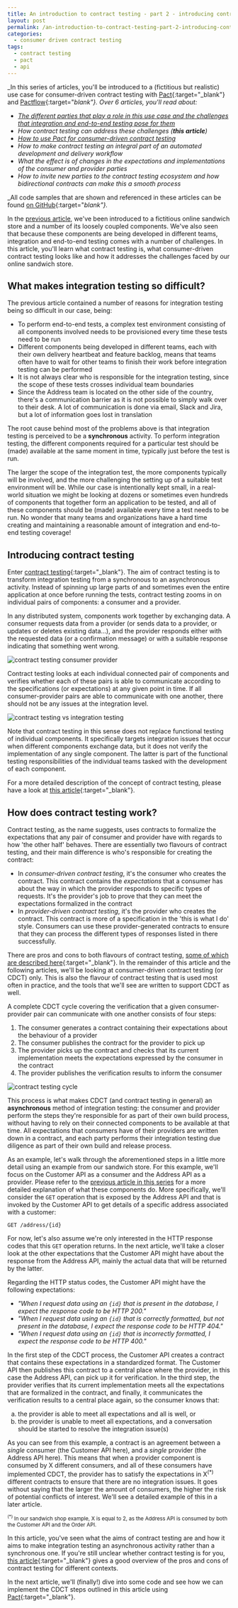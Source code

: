 ```yaml
---
title: An introduction to contract testing - part 2 - introducing contract testing
layout: post
permalink: /an-introduction-to-contract-testing-part-2-introducing-contract-testing/
categories:
  - consumer driven contract testing
tags:
  - contract testing
  - pact
  - api
---
```

_In this series of articles, you'll be introduced to a (fictitious but realistic) use case for consumer-driven contract testing with [Pact](https://docs.pact.io?utm_source=partner&utm_campaign=on-test-automation&utm_content=blog-introducing-contract-testing){:target="_blank"} and [Pactflow](https://pactflow.io?utm_source=partner&utm_campaign=on-test-automation&utm_content=blog-introducing-contract-testing){:target="_blank"}. Over 6 articles, you'll read about:_

* _[The different parties that play a role in this use case and the challenges that integration and end-to-end testing pose for them](/an-introduction-to-contract-testing-part-1-meet-the-players/)_
* _How contract testing can address these challenges (**this article**)_
* _[How to use Pact for consumer-driven contract testing](/an-introduction-to-contract-testing-part-3-getting-started-with-pact/)_
* _How to make contract testing an integral part of an automated development and delivery workflow_
* _What the effect is of changes in the expectations and implementations of the consumer and provider parties_
* _How to invite new parties to the contract testing ecosystem and how bidirectional contracts can make this a smooth process_

_All code samples that are shown and referenced in these articles can be found [on GitHub](https://github.com/basdijkstra/introduction-to-contract-testing){:target="_blank"}._

In the [previous article](/an-introduction-to-contract-testing-part-1-meet-the-players/), we've been introduced to a fictitious online sandwich store and a number of its loosely coupled components. We've also seen that because these components are being developed in different teams, integration and end-to-end testing comes with a number of challenges. In this article, you'll learn what contract testing is, what consumer-driven contract testing looks like and how it addresses the challenges faced by our online sandwich store.

## What makes integration testing so difficult?
The previous article contained a number of reasons for integration testing being so difficult in our case, being:

* To perform end-to-end tests, a complex test environment consisting of all components involved needs to be provisioned every time these tests need to be run
* Different components being developed in different teams, each with their own delivery heartbeat and feature backlog, means that teams often have to wait for other teams to finish their work before integration testing can be performed
* It is not always clear who is responsible for the integration testing, since the scope of these tests crosses individual team boundaries
* Since the Address team is located on the other side of the country, there's a communication barrier as it is not possible to simply walk over to their desk. A lot of communication is done via email, Slack and Jira, but a lot of information goes lost in translation

The root cause behind most of the problems above is that integration testing is perceived to be a **synchronous** activity. To perform integration testing, the different components required for a particular test should be (made) available at the same moment in time, typically just before the test is run.

The larger the scope of the integration test, the more components typically will be involved, and the more challenging the setting up of a suitable test environment will be. While our case is intentionally kept small, in a real-world situation we might be looking at dozens or sometimes even hundreds of components that together form an application to be tested, and all of these components should be (made) available every time a test needs to be run. No wonder that many teams and organizations have a hard time creating and maintaining a reasonable amount of integration and end-to-end testing coverage!

## Introducing contract testing
Enter [contract testing](https://martinfowler.com/articles/consumerDrivenContracts.html){:target="_blank"}. The aim of contract testing is to transform integration testing from a synchronous to an asynchronous activity. Instead of spinning up large parts of and sometimes even the entire application at once before running the tests, contract testing zooms in on individual pairs of components: a consumer and a provider.

In any distributed system, components work together by exchanging data. A consumer requests data from a provider (or sends data to a provider, or updates or deletes existing data...), and the provider responds either with the requested data (or a confirmation message) or with a suitable response indicating that something went wrong.

![contract testing consumer provider](/images/blog/contract_testing_consumer_provider.png "A consumer sends a request to a provider, who sends a response in return")

Contract testing looks at each individual connected pair of components and verifies whether each of these pairs is able to communicate according to the specifications (or expectations) at any given point in time. If all consumer-provider pairs are able to communicate with one another, there should not be any issues at the integration level.

![contract testing vs integration testing](/images/blog/contract_testing_vs_integration_testing.png "Contract testing breaks down large-scale integration testing into testing the communication between individual consumer-provider pairs")

Note that contract testing in this sense does not replace functional testing of individual components. It specifically targets integration issues that occur when different components exchange data, but it does not verify the implementation of any single component. The latter is part of the functional testing responsibilities of the individual teams tasked with the development of each component.

For a more detailed description of the concept of contract testing, please have a look at [this article](https://pactflow.io/blog/what-is-contract-testing?utm_source=partner&utm_campaign=on-test-automation&utm_content=blog-introducing-contract-testing){:target="_blank"}.

## How does contract testing work?
Contract testing, as the name suggests, uses contracts to formalize the expectations that any pair of consumer and provider have with regards to how 'the other half' behaves. There are essentially two flavours of contract testing, and their main difference is who's responsible for creating the contract:

* In _consumer-driven contract testing_, it's the consumer who creates the contract. This contract contains the _expectations_ that a consumer has about the way in which the provider responds to specific types of requests. It's the provider's job to prove that they can meet the expectations formalized in the contract
* In _provider-driven contract testing_, it's the provider who creates the contract. This contract is more of a specification in the 'this is what I do' style. Consumers can use these provider-generated contracts to ensure that they can process the different types of responses listed in there successfully.

There are pros and cons to both flavours of contract testing, [some of which are described here](https://martinfowler.com/articles/consumerDrivenContracts.html#Consumer-drivenContracts){:target="_blank"}. In the remainder of this article and the following articles, we'll be looking at consumer-driven contract testing (or CDCT) only. This is also the flavour of contract testing that is used most often in practice, and the tools that we'll see are written to support CDCT as well.

A complete CDCT cycle covering the verification that a given consumer-provider pair can communicate with one another consists of four steps:

<ol type="1">
<li>The consumer generates a contract containing their expectations about the behaviour of a provider</li>
<li>The consumer publishes the contract for the provider to pick up</li>
<li>The provider picks up the contract and checks that its current implementation meets the expectations expressed by the consumer in the contract</li>
<li>The provider publishes the verification results to inform the consumer</li>
</ol>

![contract testing cycle](/images/blog/contract_testing_cycle.png "A consumer-driver contract testing cycle")

This process is what makes CDCT (and contract testing in general) an **asynchronous** method of integration testing: the consumer and provider perform the steps they're responsible for as part of their own build process, without having to rely on their connected components to be available at that time. All expectations that consumers have of their providers are written down in a contract, and each party performs their integration testing due diligence as part of their own build and release process.

As an example, let's walk through the aforementioned steps in a little more detail using an example from our sandwich store. For this example, we'll focus on the Customer API as a consumer and the Address API as a provider. Please refer to the [previous article in this series](/an-introduction-to-contract-testing-part-1-meet-the-players/) for a more detailed explanation of what these components do. More specifically, we'll consider the `GET` operation that is exposed by the Address API and that is invoked by the Customer API to get details of a specific address associated with a customer:

`GET /address/{id}`

For now, let's also assume we're only interested in the HTTP response codes that this `GET` operation returns. In the next article, we'll take a closer look at the other expectations that the Customer API might have about the response from the Address API, mainly the actual data that will be returned by the latter.

Regarding the HTTP status codes, the Customer API might have the following expectations:

* _"When I request data using an `{id}` that is present in the database, I expect the response code to be HTTP 200."_
* _"When I request data using an `{id}` that is correctly formatted, but not present in the database, I expect the response code to be HTTP 404."_
* _"When I request data using an `{id}` that is incorrectly formatted, I expect the response code to be HTTP 400."_

In the first step of the CDCT process, the Customer API creates a contract that contains these expectations in a standardized format. The Customer API then publishes this contract to a central place where the provider, in this case the Address API, can pick up it for verification. In the third step, the provider verifies that its current implementation meets all the expectations that are formalized in the contract, and finally, it communicates the verification results to a central place again, so the consumer knows that:

<ol type="a">
<li>the provider is able to meet all expectations and all is well, or</li>
<li>the provider is unable to meet all expectations, and a conversation should be started to resolve the integration issue(s)</li>
</ol>

As you can see from this example, a contract is an agreement between a _single_ consumer (the Customer API here), and a _single_ provider (the Address API here). This means that when a provider component is consumed by X different consumers, and all of these consumers have implemented CDCT, the provider has to satisfy the expectations in X<sup>(*)</sup> different contracts to ensure that there are no integration issues. It goes without saying that the larger the amount of consumers, the higher the risk of potential conflicts of interest. We'll see a detailed example of this in a later article.

<small><sup>(*)</sup> In our sandwich shop example, X is equal to 2, as the Address API is consumed by both the Customer API and the Order API.</small>

In this article, you've seen what the aims of contract testing are and how it aims to make integration testing an asynchronous activity rather than a synchronous one. If you're still unclear whether contract testing is for you, [this article](https://docs.pact.io/faq/convinceme?utm_source=partner&utm_campaign=on-test-automation&utm_content=blog-introducing-contract-testing/){:target="_blank"} gives a good overview of the pros and cons of contract testing for different contexts.

In the next article, we'll (finally!) dive into some code and see how we can implement the CDCT steps outlined in this article using [Pact](https://docs.pact.io?utm_source=partner&utm_campaign=on-test-automation&utm_content=blog-introducing-contract-testing){:target="_blank"}.